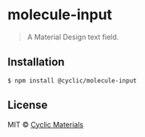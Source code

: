 # molecule-input

> A Material Design text field.

## Installation

```shell
$ npm install @cyclic/molecule-input
```

## License

MIT © [Cyclic Materials](http://github.com/CyclicMaterials) 
